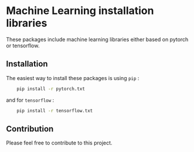 Machine Learning installation libraries
=======================================

These packages include machine learning libraries either based on pytorch or tensorflow.


Installation
------------

The easiest way to install these packages is using ``pip`` :

```sh
    pip install -r pytorch.txt
```

and for ``tensorflow`` :

```sh
    pip install -r tensorflow.txt
```


Contribution
------------


Please feel free to contribute to this project.